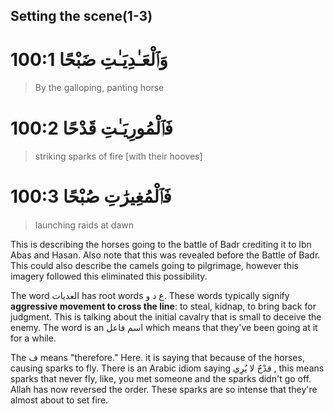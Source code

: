 ## Setting the scene(1-3)
# 100:1 وَٱلْعَـٰدِيَـٰتِ ضَبْحًا
> By the galloping, panting horse
# 100:2 فَٱلْمُورِيَـٰتِ قَدْحًا
> striking sparks of fire [with their hooves]
# 100:3 فَٱلْمُغِيرَٰتِ صُبْحًا
> launching raids at dawn

This is describing the horses going to the battle of Badr crediting it to Ibn Abas and Hasan.  Also note that this was revealed before the Battle of Badr. This could also describe the camels going to pilgrimage, however this imagery followed this eliminated this possibility. 

The word العديات has root words ع د و. These words typically signify **aggressive movement to cross the line**: to steal, kidnap, to bring back for judgment. This is talking about the initial cavalry that is small to deceive the enemy. The word is an اسم فاعل  which means that they've been going at it for a while. 

The ف means "therefore." Here. it is saying that because of the horses, causing sparks to fly.  There is an Arabic idiom saying قدْحٌ لا يٌرِي , this means sparks that never fly, like, you met someone and the sparks didn't go off. Allah has now reversed the order. These sparks are so intense that they're almost about to set fire.



